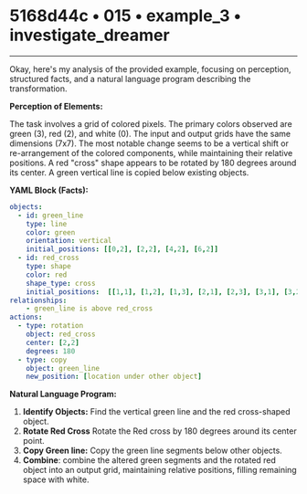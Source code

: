# 5168d44c • 015 • example_3 • investigate_dreamer

---
Okay, here's my analysis of the provided example, focusing on perception, structured facts, and a natural language program describing the transformation.

**Perception of Elements:**

The task involves a grid of colored pixels. The primary colors observed are green (3), red (2), and white (0).  The input and output grids have the same dimensions (7x7). The most notable change seems to be a vertical shift or re-arrangement of the colored components, while maintaining their relative positions. A red "cross" shape appears to be rotated by 180 degrees around its center. A green vertical line is copied below existing objects.

**YAML Block (Facts):**



```yaml
objects:
  - id: green_line
    type: line
    color: green
    orientation: vertical
    initial_positions: [[0,2], [2,2], [4,2], [6,2]]
  - id: red_cross
    type: shape
    color: red
    shape_type: cross
    initial_positions:  [[1,1], [1,2], [1,3], [2,1], [2,3], [3,1], [3,2], [3,3]]
relationships:
    - green_line is above red_cross
actions:
  - type: rotation
    object: red_cross
    center: [2,2]
    degrees: 180
  - type: copy
    object: green_line
    new_position: [location under other object]
```



**Natural Language Program:**

1.  **Identify Objects:** Find the vertical green line and the red cross-shaped object.
2.  **Rotate Red Cross** Rotate the Red cross by 180 degrees around its center point.
3.  **Copy Green line:** Copy the green line segments below other objects.
4.  **Combine**: combine the altered green segments and the rotated red object into an output grid, maintaining relative positions, filling remaining space with white.


